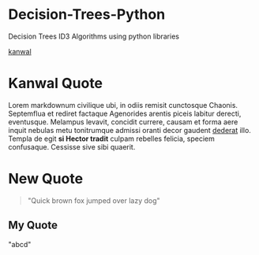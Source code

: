# Decision-Trees-Python
Decision Trees ID3 Algorithms using python libraries

[kanwal](#foo)
# Kanwal Quote 

Lorem markdownum civilique ubi, in odiis remisit cunctosque Chaonis. Septemflua
et rediret factaque Agenorides arentis piceis labitur derecti, eventusque.
Melampus levavit, concidit currere, causam et forma aere inquit nebulas metu
tonitrumque admissi oranti decor gaudent [dederat](http://vimque.org/) illo.
Templa de egit **si Hector tradit** culpam rebelles felicia, speciem confusaque.
Cessisse sive sibi quaerit.


# New Quote
> "Quick brown fox jumped over lazy dog"


## My Quote
"abcd"
